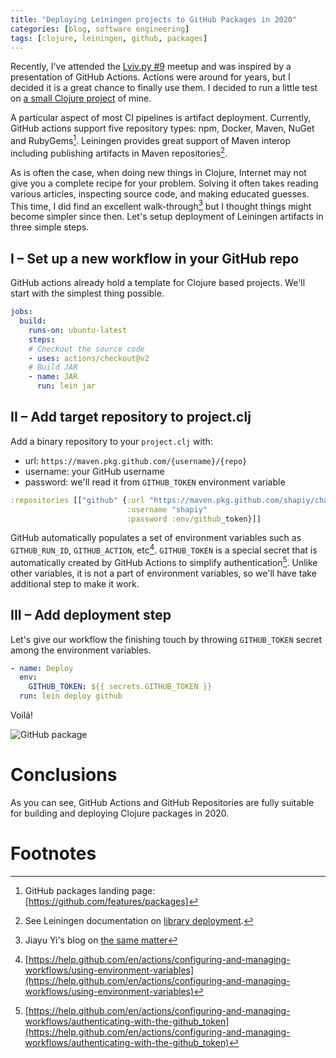```yaml
---
title: "Deploying Leiningen projects to GitHub Packages in 2020"
categories: [blog, software engineering]
tags: [clojure, leiningen, github, packages]
---
```


Recently, I've attended the [Lviv.py #9](https://www.meetup.com/uapycon/events/270181750/) meetup and was 
inspired by a presentation of GitHub Actions. Actions were around for years, but I decided
it is a great chance to finally use them. I decided to run a little test on 
[a small Clojure project](https://github.com/shapiy/charon) of mine.

A particular aspect of most CI pipelines is artifact deployment. Currently,
GitHub actions support five repository types: npm, Docker, Maven, NuGet and RubyGems[^1].
Leiningen provides great support of Maven interop including publishing artifacts in 
Maven repositories[^2].

As is often the case, when doing new things in Clojure, Internet may not give you a
complete recipe for your problem. Solving it often takes reading various articles, 
inspecting source code, and making educated guesses. This time, I did find an excellent 
walk-through[^3] but I thought things might become simpler since then. Let's 
setup deployment of Leiningen artifacts in three simple steps. 

## I – Set up a new workflow in your GitHub repo

GitHub actions already hold a template for Clojure based projects. We'll start with 
the simplest thing possible.

```yaml
jobs:
  build:
    runs-on: ubuntu-latest
    steps:
    # Checkout the source code
    - uses: actions/checkout@v2
    # Build JAR
    - name: JAR
      run: lein jar
```

## II – Add target repository to project.clj

Add a binary repository to your `project.clj` with:

- url: `https://maven.pkg.github.com/{username}/{repo}`
- username: your GitHub username
- password: we'll read it from `GITHUB_TOKEN` environment variable

```clojure
:repositories [["github" {:url "https://maven.pkg.github.com/shapiy/charon"
                          :username "shapiy"
                          :password :env/github_token}]]
```

GitHub automatically populates a set of environment variables such as 
`GITHUB_RUN_ID`, `GITHUB_ACTION`, etc[^4]. `GITHUB_TOKEN` is a special secret 
that is automatically created by GitHub Actions to simplify authentication[^5].
Unlike other variables, it is not a part of environment variables, so we'll
have take additional step to make it work.

## III – Add deployment step

Let's give our workflow the finishing touch by throwing `GITHUB_TOKEN` secret among
the environment variables.

```yaml
- name: Deploy
  env:
    GITHUB_TOKEN: ${{ secrets.GITHUB_TOKEN }}
  run: lein deploy github
```

Voilá!

![GitHub package](/blog/assets/charon.png)

# Conclusions

As you can see, GitHub Actions and GitHub Repositories are fully suitable for 
building and deploying Clojure packages in 2020. 

# Footnotes

[^1]:
    GitHub packages landing page: [https://github.com/features/packages]
[^2]:
    See Leiningen documentation on [library deployment](https://github.com/technomancy/leiningen/blob/master/doc/DEPLOY.md).
[^3]:
    Jiayu Yi's blog on [the same matter](https://blog.jiayu.co/2019/09/deploying-leiningen-projects-to-github-package-registry/)
[^4]:
    [https://help.github.com/en/actions/configuring-and-managing-workflows/using-environment-variables](https://help.github.com/en/actions/configuring-and-managing-workflows/using-environment-variables)
[^5]:
    [https://help.github.com/en/actions/configuring-and-managing-workflows/authenticating-with-the-github_token](https://help.github.com/en/actions/configuring-and-managing-workflows/authenticating-with-the-github_token)   